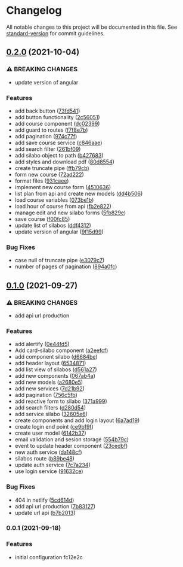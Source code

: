 # Changelog

All notable changes to this project will be documented in this file. See [standard-version](https://github.com/conventional-changelog/standard-version) for commit guidelines.

## [0.2.0](https://github.com/EDGUS1/silabo-angular/compare/v0.1.0...v0.2.0) (2021-10-04)


### ⚠ BREAKING CHANGES

* update version of angular

### Features

* add back button ([73fd541](https://github.com/EDGUS1/silabo-angular/commit/73fd541c4b2717613e6971ac6783c9a66201c99d))
* add button functionality ([2c56051](https://github.com/EDGUS1/silabo-angular/commit/2c56051909db80b078ce63ec747c2cefdd43639d))
* add course component ([dc02399](https://github.com/EDGUS1/silabo-angular/commit/dc0239970275ad15a2db758c43637595b6ce0f62))
* add guard to routes ([f7f8e7b](https://github.com/EDGUS1/silabo-angular/commit/f7f8e7bb52709a6385efbc964e14b35326e2b0bc))
* add pagination ([974c77f](https://github.com/EDGUS1/silabo-angular/commit/974c77fc4496bbb70168f872352744b2fa22ed21))
* add save course service ([c846aae](https://github.com/EDGUS1/silabo-angular/commit/c846aae444d9bf524b1ee284af65f9bc16cdfc7f))
* add search filter ([261bf09](https://github.com/EDGUS1/silabo-angular/commit/261bf09c9024b46815a94fee4a7897afcc3b07ba))
* add silabo object to path ([b427683](https://github.com/EDGUS1/silabo-angular/commit/b427683e84106976e9a648584dd08aeb9da2aa41))
* add styles and download pdf ([80d8554](https://github.com/EDGUS1/silabo-angular/commit/80d8554b953d6d3e0649244aa9d1680ef25282eb))
* create truncate pipe ([ffb79cb](https://github.com/EDGUS1/silabo-angular/commit/ffb79cb5caac6b41e79c89312a1d3be0f0422b10))
* form new course ([72ad222](https://github.com/EDGUS1/silabo-angular/commit/72ad222a1db61e87f370c676aff2ae62baf3c9ee))
* format files ([931caee](https://github.com/EDGUS1/silabo-angular/commit/931caeefc9ffee574f5a8f73ab064a043958bc94))
* implement new course form ([4510636](https://github.com/EDGUS1/silabo-angular/commit/45106369a30cf30e11fe4567dc022aac0239befb))
* list plan from api and create new models ([dd4b506](https://github.com/EDGUS1/silabo-angular/commit/dd4b506407bd2e210323c685f1d1b6871785936a))
* load course variables ([073be1b](https://github.com/EDGUS1/silabo-angular/commit/073be1b9f935953b68e60a8fdde04a2fe096c42d))
* load hour of course from api ([fb2e822](https://github.com/EDGUS1/silabo-angular/commit/fb2e822c6706bbe1bfea42a4e0851417f112f1e9))
* manage edit and new silabo forms ([5fb829e](https://github.com/EDGUS1/silabo-angular/commit/5fb829e5b1169087d97da901099ffd4518f985b0))
* save course ([f00fc85](https://github.com/EDGUS1/silabo-angular/commit/f00fc85b0abda8a03fd65c19bec754773db4c36f))
* update list of silabos ([ddf4312](https://github.com/EDGUS1/silabo-angular/commit/ddf43128176660a8a62d371732ede6630f4adc14))
* update version of angular ([9f15d99](https://github.com/EDGUS1/silabo-angular/commit/9f15d99c1b12c12c6c316723aed132bae90c7634))


### Bug Fixes

* case null of truncate pipe ([e3079c7](https://github.com/EDGUS1/silabo-angular/commit/e3079c771e3d2b63225b19be1580cb5408749d5d))
* number of pages of pagination ([894a0fc](https://github.com/EDGUS1/silabo-angular/commit/894a0fc098e5c781b9ed5421102418dbe8f3d34a))

## [0.1.0](https://github.com/EDGUS1/silabo-angular/compare/v0.0.1...v0.1.0) (2021-09-27)


### ⚠ BREAKING CHANGES

* add api url production

### Features

* add alertify ([0e44fd5](https://github.com/EDGUS1/silabo-angular/commit/0e44fd540b82168627749be07d55107cf2dacd11))
* Add card-silabo component ([a2eefcf](https://github.com/EDGUS1/silabo-angular/commit/a2eefcff290059ba5d3f186821cb17bfb75081db))
* add component silabo ([d6684be](https://github.com/EDGUS1/silabo-angular/commit/d6684bedd4aba0b33aee04afab69efda2c330a3d))
* add header layout ([6534871](https://github.com/EDGUS1/silabo-angular/commit/65348715e82b5554e67f40b0236717f49e3abf49))
* add list view of silabos ([d561a27](https://github.com/EDGUS1/silabo-angular/commit/d561a275bbf90e4e3fdccdcc72035feb0de27914))
* add new components ([067ab4a](https://github.com/EDGUS1/silabo-angular/commit/067ab4a8c827615608301e173b9924433b97af37))
* add new models ([a2680e5](https://github.com/EDGUS1/silabo-angular/commit/a2680e528b5e448f7d6e46d8198066a0cb8e5e4d))
* add new services ([7d21b92](https://github.com/EDGUS1/silabo-angular/commit/7d21b925cef3e823408484525c6f9b86c282904e))
* add pagination ([756c5fb](https://github.com/EDGUS1/silabo-angular/commit/756c5fba006251d4041f3602d05016f94d90f509))
* add reactive form to silabo ([371a999](https://github.com/EDGUS1/silabo-angular/commit/371a9990760985af2c448226b3b557a50fe0a9db))
* add search filters ([d280d54](https://github.com/EDGUS1/silabo-angular/commit/d280d540960818be125e22ee81daa8bdf9de3400))
* add service silabo ([32605e6](https://github.com/EDGUS1/silabo-angular/commit/32605e69b9285fdcc8ec6e7c80ad0189689d2621))
* create components and add login layout ([6a7ad19](https://github.com/EDGUS1/silabo-angular/commit/6a7ad1906c1ecd90f419fd9c3acbcc4d595060c1))
* create login end point ([ce9b19f](https://github.com/EDGUS1/silabo-angular/commit/ce9b19f03974ee7e08b4a5981a0709b1c669cf78))
* create user model ([6142b37](https://github.com/EDGUS1/silabo-angular/commit/6142b37d0dcac532c9161f268a529fd22fc77f1b))
* email validation and sesion storage ([554b79c](https://github.com/EDGUS1/silabo-angular/commit/554b79cdbce3bd97e410c65d4d3ee05f38d9943e))
* event to update header component ([23cedbf](https://github.com/EDGUS1/silabo-angular/commit/23cedbfaea4d8eef663c304ddb4ea4381b2232d6))
* new auth service ([da148cf](https://github.com/EDGUS1/silabo-angular/commit/da148cf77403c4afbff01980ee7c1ed29e8e0334))
* silabos route ([b89be48](https://github.com/EDGUS1/silabo-angular/commit/b89be48728f2d470699b35d89bd727cadcf31beb))
* update auth service ([7c7a234](https://github.com/EDGUS1/silabo-angular/commit/7c7a234d478cdd6b869e1954b3b7bfd3ecaaf101))
* use login service ([91632ce](https://github.com/EDGUS1/silabo-angular/commit/91632cee0b30d6a7f8fa7b04ffcfed5ff131284c))


### Bug Fixes

* 404 in netlify ([5cd614d](https://github.com/EDGUS1/silabo-angular/commit/5cd614d40e0a1e49dfe9f8a73548b2e586f3eb1d))
* add api url production ([7b83127](https://github.com/EDGUS1/silabo-angular/commit/7b83127143c0037306e7f4753551f54850b5e7c2))
* update url api ([b7b2013](https://github.com/EDGUS1/silabo-angular/commit/b7b201350793c6e8b56f984228c2856d3f84e247))

### 0.0.1 (2021-09-18)


### Features

* initial configuration fc12e2c
